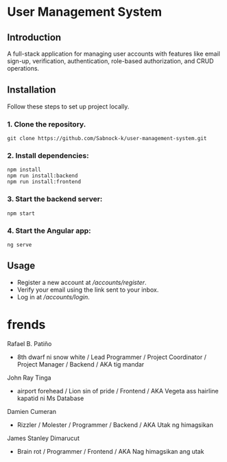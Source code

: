 # User Management System

##  Introduction
A full-stack application for managing user accounts with features like email sign-up, verification, authentication, role-based authorization, and CRUD operations.

## Installation
Follow these steps to set up project locally.

### 1. Clone the repository. 

```
git clone https://github.com/Sabnock-k/user-management-system.git
```

### 2. Install dependencies:

```
npm install
npm run install:backend
npm run install:frontend
```

### 3. Start the backend server:

```
npm start
```

### 4. Start the Angular app:

```
ng serve
```

## Usage
* Register a new account at */accounts/register*.
* Verify your email using the link sent to your inbox.
* Log in at */accounts/login*.

# frends
Rafael B. Patiño
- 8th dwarf ni snow white / Lead Programmer / Project Coordinator / Project Manager / Backend / AKA tig mandar

John Ray Tinga
- airport forehead / Lion sin of pride / Frontend / AKA Vegeta ass hairline kapatid ni Ms Database

Damien Cumeran
- Rizzler / Molester / Programmer / Backend / AKA Utak ng himagsikan

James Stanley Dimarucut
- Brain rot / Programmer / Frontend / AKA Nag himagsikan ang utak
